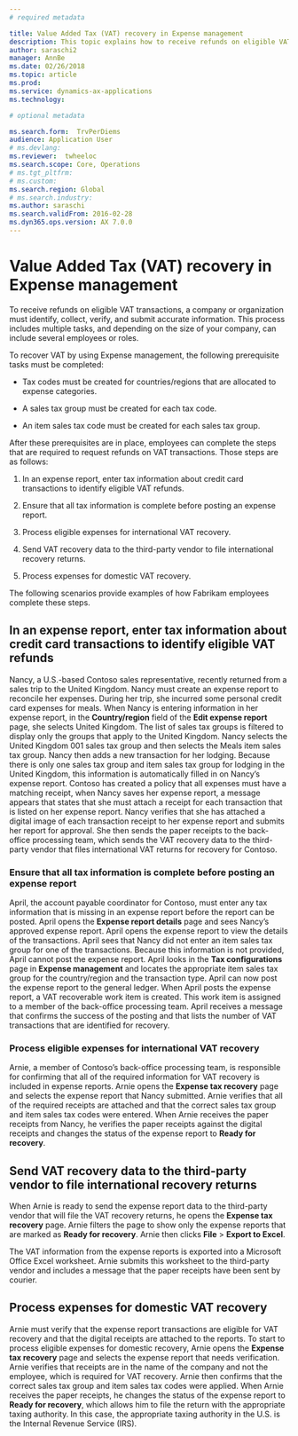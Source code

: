 ```yaml
---
# required metadata

title: Value Added Tax (VAT) recovery in Expense management
description: This topic explains how to receive refunds on eligible VAT transactions.
author: saraschi2
manager: AnnBe
ms.date: 02/26/2018
ms.topic: article
ms.prod: 
ms.service: dynamics-ax-applications
ms.technology: 

# optional metadata

ms.search.form:  TrvPerDiems
audience: Application User
# ms.devlang: 
ms.reviewer:  twheeloc
ms.search.scope: Core, Operations
# ms.tgt_pltfrm: 
# ms.custom: 
ms.search.region: Global
# ms.search.industry: 
ms.author: saraschi
ms.search.validFrom: 2016-02-28
ms.dyn365.ops.version: AX 7.0.0
---
```


# Value Added Tax (VAT) recovery in Expense management

To receive refunds on eligible VAT transactions, a company or organization must identify, collect, verify, and submit accurate 
information. This process includes multiple tasks, and depending on the size of your company, can include several employees or roles. 

To recover VAT by using Expense management, the following prerequisite tasks must be completed: 

 - Tax codes must be created for countries/regions that are allocated to expense categories. 

 - A sales tax group must be created for each tax code. 

 - An item sales tax code must be created for each sales tax group. 

After these prerequisites are in place, employees can complete the steps that are required to request refunds on VAT transactions. Those
steps are as follows: 

1. In an expense report, enter tax information about credit card transactions to identify eligible VAT refunds. 

2. Ensure that all tax information is complete before posting an expense report. 

3. Process eligible expenses for international VAT recovery. 

4. Send VAT recovery data to the third-party vendor to file international recovery returns. 

5. Process expenses for domestic VAT recovery. 

The following scenarios provide examples of how Fabrikam employees complete these steps. 

## In an expense report, enter tax information about credit card transactions to identify eligible VAT refunds

Nancy, a U.S.-based Contoso sales representative, recently returned from a sales trip to the United Kingdom. Nancy must create an 
expense report to reconcile her expenses. During her trip, she incurred some personal credit card expenses for meals. When Nancy is 
entering information in her expense report, in the **Country/region** field of the **Edit expense report** page, she selects United 
Kingdom. The list of sales tax groups is filtered to display only the groups that apply to the United Kingdom. Nancy selects the United 
Kingdom 001 sales tax group and then selects the Meals item sales tax group. Nancy then adds a new transaction for her lodging. Because 
there is only one sales tax group and item sales tax group for lodging in the United Kingdom, this information is automatically filled 
in on Nancy’s expense report. Contoso has created a policy that all expenses must have a matching receipt, when Nancy saves her
expense report, a message appears that states that she must attach a receipt for each transaction that is listed on her expense report. 
Nancy verifies that she has attached a digital image of each transaction receipt to her expense report and submits her report for 
approval. She then sends the paper receipts to the back-office processing team, which sends the VAT recovery data to the third-party 
vendor that files international VAT returns for recovery for Contoso. 


### Ensure that all tax information is complete before posting an expense report

April, the account payable coordinator for Contoso, must enter any tax information that is missing in an expense report before the 
report can be posted. April opens the **Expense report details** page and sees Nancy’s approved expense report. April opens the expense 
report to view the details of the transactions. April sees that Nancy did not enter an item sales tax group for one of the transactions.
Because this information is not provided, April cannot post the expense report. April looks in the **Tax configurations** page in 
**Expense management** and locates the appropriate item sales tax group for the country/region and the transaction type. April can now 
post the expense report to the general ledger. When April posts the expense report, a VAT recoverable work item is created. This work 
item is assigned to a member of the back-office processing team. April receives a message that confirms the success of the posting and 
that lists the number of VAT transactions that are identified for recovery. 

### Process eligible expenses for international VAT recovery

Arnie, a member of Contoso’s back-office processing team, is responsible for confirming that all of the required information for VAT 
recovery is included in expense reports. Arnie opens the **Expense tax recovery** page and selects the expense report that Nancy 
submitted. Arnie verifies that all of the required receipts are attached and that the correct sales tax group and item sales tax codes 
were entered. When Arnie receives the paper receipts from Nancy, he verifies the paper receipts against the digital receipts and changes
the status of the expense report to **Ready for recovery**. 

## Send VAT recovery data to the third-party vendor to file international recovery returns

When Arnie is ready to send the expense report data to the third-party vendor that will file the VAT recovery returns, he opens the 
**Expense tax recovery** page. Arnie filters the page to show only the expense reports that are marked as **Ready for recovery**. Arnie 
then clicks **File** > **Export to Excel**.

The VAT information from the expense reports is exported into a Microsoft Office Excel worksheet. Arnie submits this worksheet to the 
third-party vendor and includes a message that the paper receipts have been sent by courier. 

## Process expenses for domestic VAT recovery

Arnie must verify that the expense report transactions are eligible for VAT recovery and that the digital receipts are attached to the 
reports. To start to process eligible expenses for domestic recovery, Arnie opens the **Expense tax recovery** page and selects the 
expense report that needs verification. Arnie verifies that receipts are in the name of the company and not the employee, which is 
required for VAT recovery. Arnie then confirms that the correct sales tax group and item sales tax codes were applied. When Arnie 
receives the paper receipts, he changes the status of the expense report to **Ready for recovery**, which allows him to file the return
with the appropriate taxing authority. In this case, the appropriate taxing authority in the U.S. is the Internal Revenue Service (IRS). 
